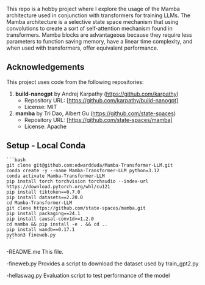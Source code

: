 This repo is a hobby project where I explore the usage of the Mamba architecture used in conjunction with transformers for training LLMs. 
The Mamba architecture is a selective state space mechanism that using convolutions to create a sort of self-attention mechanism found in transformers.
Mamba blocks are advantageous because they require less parameters to function saving memory, have a linear time complexity, and when used with transformers, offer equivalent performance. 


## Acknowledgements

This project uses code from the following repositories:

1. **build-nanogpt** by Andrej Karpathy (https://github.com/karpathy)
    - Repository URL: [https://github.com/karpathy/build-nanogpt]
    - License: MIT
2. **mamba** by Tri Dao, Albert Gu (https://github.com/state-spaces)
    - Repository URL: [https://github.com/state-spaces/mamba]
    - License: Apache

## Setup - Local Conda
    ```bash
    git clone git@github.com:edwardduda/Mamba-Transformer-LLM.git
    conda create -y --name Mamba-Transformer-LLM python=3.12
    conda activate Mamba-Transformer-LLM
    pip install torch torchvision torchaudio --index-url https://download.pytorch.org/whl/cu121
    pip install tiktoken==0.7.0
    pip install datasets==2.20.0
    cd Mamba-Transformer-LLM
    git clone https://github.com/state-spaces/mamba.git
    pip install packaging==24.1
    pip install causal-conv1d>=1.2.0
    cd mamba && pip install -e . && cd ..
    pip install wandb==0.17.1
    python3 fineweb.py
    ```


-README.me
    This file.

-fineweb.py
    Provides a script to download the dataset used by train_gpt2.py

-hellaswag.py
    Evaluation script to test performance of the model


